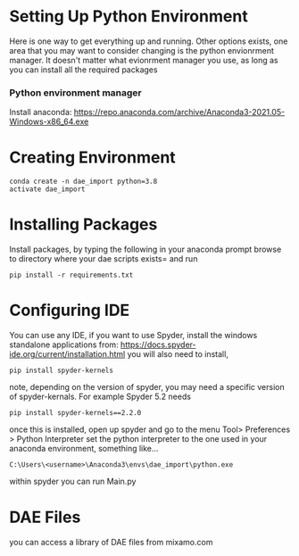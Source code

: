 

# Setting Up Python Environment

Here is one way to get everything up and running. 
Other options exists, one area that you may want to consider changing is the python envionrment manager. It doesn't matter what evionrment manager you use, as long as you can install all the required packages

### Python environment manager
Install anaconda:
https://repo.anaconda.com/archive/Anaconda3-2021.05-Windows-x86_64.exe

# Creating Environment

```
conda create -n dae_import python=3.8
activate dae_import 
```

# Installing Packages
Install packages, by typing the following in your anaconda prompt
browse to directory where your dae scripts exists= and run

```
pip install -r requirements.txt
```

# Configuring IDE
You can use any IDE, if you want to use Spyder, 
install the windows standalone applications from: https://docs.spyder-ide.org/current/installation.html
you will also need to install, 

```
pip install spyder-kernels
```
note, depending on the version of spyder, you may need a specific version of spyder-kernals. 
For example Spyder 5.2 needs
```
pip install spyder-kernels==2.2.0
```

once this is installed, open up spyder and go to the menu Tool> Preferences > Python Interpreter
set the python interpreter to the one used in your anaconda environment, something like...

```
C:\Users\<username>\Anaconda3\envs\dae_import\python.exe
```

within spyder you can run Main.py

# DAE Files
you can access a library of DAE files from mixamo.com